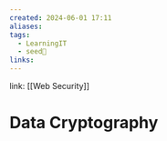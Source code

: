 ```yaml
---
created: 2024-06-01 17:11
aliases: 
tags:
  - LearningIT
  - seed🌱
links:
---
```


link: [[Web Security]]

# Data Cryptography


